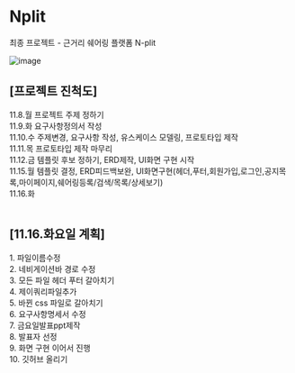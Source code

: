 # Nplit
최종 프로젝트 - 근거리 쉐어링 플랫폼 N-plit

![image](https://user-images.githubusercontent.com/78725674/141884929-29795c6f-46b2-400c-add2-45477d6675de.png)


<h2>[프로젝트 진척도]</h2>

11.8.월 프로젝트 주제 정하기<br>
11.9.화 요구사항정의서 작성<br>
11.10.수 주제변경, 요구사항 작성, 유스케이스 모델링, 프로토타입 제작<br>
11.11.목 프로토타입 제작 마무리<br>
11.12.금 템플릿 후보 정하기, ERD제작, UI화면 구현 시작<br>
11.15.월 템플릿 결정, ERD피드백보완, UI화면구현(헤더,푸터,회원가입,로그인,공지목록,마이페이지,쉐어링등록/검색/목록/상세보기)<br>
11.16.화 <br><br>


<h2>[11.16.화요일 계획]</h2>
1. 파일이름수정<br>
2. 네비게이션바 경로 수정<br>
3. 모든 파일 헤더 푸터 갈아치기<br>
4. 제이쿼리파일추가<br>
5. 바뀐 css 파일로 갈아치기<br>
6. 요구사항명세서 수정<br>
7. 금요일발표ppt제작<br>
8. 발표자 선정<br>
9. 화면 구현 이어서 진행<br>
10. 깃허브 올리기<br>
